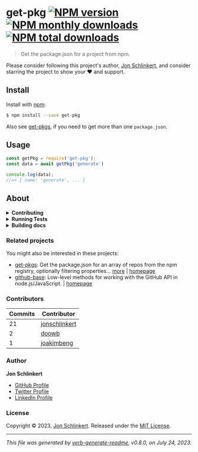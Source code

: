 # get-pkg [![NPM version](https://img.shields.io/npm/v/get-pkg.svg?style=flat)](https://www.npmjs.com/package/get-pkg) [![NPM monthly downloads](https://img.shields.io/npm/dm/get-pkg.svg?style=flat)](https://npmjs.org/package/get-pkg) [![NPM total downloads](https://img.shields.io/npm/dt/get-pkg.svg?style=flat)](https://npmjs.org/package/get-pkg)

> Get the package.json for a project from npm.

Please consider following this project's author, [Jon Schlinkert](https://github.com/jonschlinkert), and consider starring the project to show your :heart: and support.

## Install

Install with [npm](https://www.npmjs.com/):

```sh
$ npm install --save get-pkg
```

Also see [get-pkgs](https://github.com/jonschlinkert/get-pkgs), if you need to get more than one `package.json`.

## Usage

```js
const getPkg = require('get-pkg');
const data = await getPkg('generate')

console.log(data);
//=> { name: 'generate', ... }
```

## About

<details>
<summary><strong>Contributing</strong></summary>

Pull requests and stars are always welcome. For bugs and feature requests, [please create an issue](../../issues/new).

</details>

<details>
<summary><strong>Running Tests</strong></summary>

Running and reviewing unit tests is a great way to get familiarized with a library and its API. You can install dependencies and run tests with the following command:

```sh
$ npm install && npm test
```

</details>

<details>
<summary><strong>Building docs</strong></summary>

_(This project's readme.md is generated by [verb](https://github.com/verbose/verb-generate-readme), please don't edit the readme directly. Any changes to the readme must be made in the [.verb.md](.verb.md) readme template.)_

To generate the readme, run the following command:

```sh
$ npm install -g verbose/verb#dev verb-generate-readme && verb
```

</details>

### Related projects

You might also be interested in these projects:

* [get-pkgs](https://www.npmjs.com/package/get-pkgs): Get the package.json for an array of repos from the npm registry, optionally filtering properties… [more](https://github.com/jonschlinkert/get-pkgs) | [homepage](https://github.com/jonschlinkert/get-pkgs "Get the package.json for an array of repos from the npm registry, optionally filtering properties using glob patterns.")
* [github-base](https://www.npmjs.com/package/github-base): Low-level methods for working with the GitHub API in node.js/JavaScript. | [homepage](https://github.com/jonschlinkert/github-base "Low-level methods for working with the GitHub API in node.js/JavaScript.")

### Contributors

| **Commits** | **Contributor** |
| --- | --- |
| 21 | [jonschlinkert](https://github.com/jonschlinkert) |
| 2  | [doowb](https://github.com/doowb) |
| 1  | [joakimbeng](https://github.com/joakimbeng) |

### Author

**Jon Schlinkert**

* [GitHub Profile](https://github.com/jonschlinkert)
* [Twitter Profile](https://twitter.com/jonschlinkert)
* [LinkedIn Profile](https://linkedin.com/in/jonschlinkert)

### License

Copyright © 2023, [Jon Schlinkert](https://github.com/jonschlinkert).
Released under the [MIT License](LICENSE).

***

_This file was generated by [verb-generate-readme](https://github.com/verbose/verb-generate-readme), v0.8.0, on July 24, 2023._
